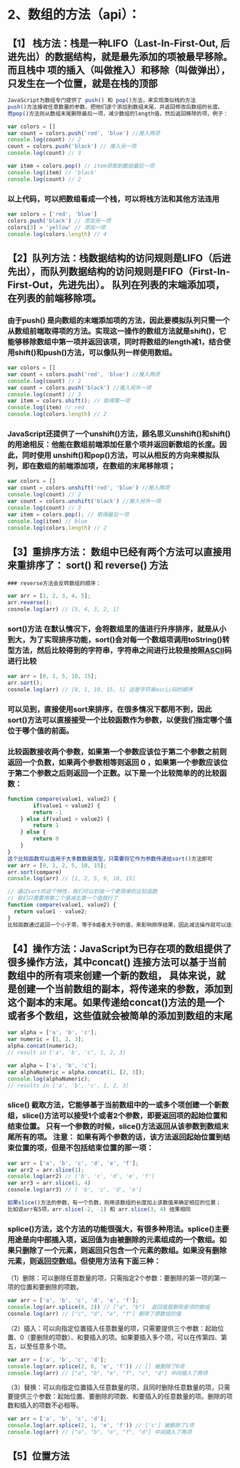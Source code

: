 # 2、数组的方法（api）：

## 【1】 栈方法：栈是一种LIFO（Last-In-First-Out, 后进先出）的数据结构，就是最先添加的项被最早移除。 而且栈中 项的插入（叫做推入）和移除（叫做弹出），只发生在一个位置，就是在栈的顶部

```javascript
JavaScript为数组专门提供了 push() 和 pop()方法，来实现类似栈的方法
push()方法接收任意数量的参数，把他们逐个添加到数组末尾，并返回修改后数组的长度。
而pop()方法则从数组末尾删除最后一项，减少数组的length值，然后返回移除的项，例子：

var colors = []
var count = colors.push('red', 'blue') //推入两项
console.log(count) // 2
count = colors.push('black') // 推入另一项
console.log(count) // 3

var item = colors.pop() // item获取到数组最后一项
console.log(item) // 'black'
console.log(count) // 2
```

### 以上代码，可以把数组看成一个栈，可以将栈方法和其他方法连用

```javascript
var colors = ['red', 'blue'] 
colors.push('black') // 添加另一项
colors[3] = 'yellow' // 添加一项
console.log(colors.length) // 4
```

## 【2】队列方法：栈数据结构的访问规则是LIFO（后进先出），而队列数据结构的访问规则是FIFO（First-In-First-Out，先进先出）。 队列在列表的末端添加项，在列表的前端移除项。

### 由于push() 是向数组的末端添加项的方法，因此要模拟队列只需一个从数组前端取得项的方法。实现这一操作的数组方法就是shift()，它能够移除数组中第一项并返回该项，同时将数组的length减1，结合使用shift()和push()方法，可以像队列一样使用数组。

```javascript
var colors = []
var count = colors.push('red', 'blue') //推入两项
console.log(count) // 2
var count = colors.push('black') //推入另外一项
console.log(count) // 3
var item = colors.shift(); // 取得第一项
console.log(item) // red
console.log(colors.length) // 2
```

### JavaScript还提供了一个unshift()方法，顾名思义unshift()和shift()的用途相反：他能在数组前端添加任意个项并返回新数组的长度。因此，同时使用 unshift()和pop()方法，可以从相反的方向来模拟队列，即在数组的前端添加项，在数组的末尾移除项；

```javascript
var colors = []
var count = colors.unshift('red', 'blue') //推入两项
console.log(count) // 2
var count = colors.unshift('black') //推入另外一项
console.log(count) // 3
var item = colors.pop(); // 取得最后一项
console.log(item) // blue
console.log(colors.length) // 2
```

## 【3】重排序方法： 数组中已经有两个方法可以直接用来重排序了： sort() 和 reverse() 方法

	### reverse方法会反转数组的顺序：

```javascript
var arr = [1, 2, 3, 4, 5];
arr.reverse();
cosnole.log(arr) // [5, 4, 3, 2, 1]
```

### sort()方法 在默认情况下，会将数组里的值进行升序排序，就是从小到大，为了实现排序功能，sort()会对每一个数组项调用toString()转型方法，然后比较得到的字符串，字符串之间进行比较是按照[ASCII](https://baike.baidu.com/item/ASCII)码进行比较

```javascript
var arr = [0, 1, 5, 10, 15];
arr.sort();
cosnole.log(arr) // [0, 1, 10, 15, 5] 这是字符串ascii码的顺序
```

### 可以见到，直接使用sort来排序，在很多情况下都用不到，因此 sort()方法可以直接接受一个比较函数作为参数，以便我们指定哪个值位于哪个值的前面。

### 比较函数接收两个参数，如果第一个参数应该位于第二个参数之前则返回一个负数，如果两个参数相等则返回 0 ，如果第一个参数应该位于第二个参数之后则返回一个正数。以下是一个比较简单的的比较函数：

```javascript
function compare(value1, value2) {
		if(value1 < value2) {
    	return -1
  	} else if(value1 > value2) {
    	return 1
  	} else {
    	return 0
  	}
}
这个比较函数可以适用于大多数数据类型，只需要将它作为参数传递给sort()方法即可
var arr = [9, 1, 2, 5, 10, 15];
arr.sort(compare)
console.log(arr) // [1, 2, 5, 9, 10, 15]
```

```javascript
// 通过sort的这个特性，我们可以封装一个更简单的比较函数
// 我们只需要用第二个值减去第一个值就行了
function compare(value1, value2) {
  return value1 - value2;
}
比较函数通过返回一个小于零，等于0或者大于0的值，来影响排序结果，因此减法操作就可以适当地处理这些操作
```

## 【4】操作方法：JavaScript为已存在项的数组提供了很多操作方法，其中concat() 连接方法可以基于当前数组中的所有项来创建一个新的数组，  具体来说，就是创建一个当前数组的副本，将传递来的参数，添加到这个副本的末尾。如果传递给concat()方法的是一个或者多个数组，这些值就会被简单的添加到数组的末尾

```javascript
var alpha = ['a', 'b', 'c'];
var numeric = [1, 2, 3];
alpha.concat(numeric);
// result in ['a', 'b', 'c', 1, 2, 3]
```

```javascript
var alpha = ['a', 'b', 'c'];
var alphaNumeric = alpha.concat(1, [2, 3]);
console.log(alphaNumeric); 
// results in ['a', 'b', 'c', 1, 2, 3]
```

### slice() 截取方法，它能够基于当前数组中的一或多个项创建一个新数组，slice()方法可以接受1个或者2个参数，即要返回项的起始位置和结束位置。 只有一个参数的时候，slice()方法返回从该参数到数组末尾所有的项。 注意： 如果有两个参数的话，该方法返回起始位置到结束位置的项，但是不包括结束位置的那一项：

```javascript
var arr = ['a', 'b', 'c', 'd', 'e', 'f'];
var arr2 = arr.slice(1);
console.log(arr2) // ['b', 'c', 'd', 'e', 'f']
var arr3 = arr.slice(1, 4)
cosnole.log(arr3) // [ 'b', 'c', 'd', 'e']
```

```javascript
如果slice()方法的参数，有一个负数，则用该数组的长度加上该数值来确定相应的位置；
比如说arr有5项，arr.slice(-2, -1) 和 arr.slice(3, 4) 结果相同
```

### splice()方法，这个方法的功能很强大，有很多种用法。splice()主要用途是向中部插入项，返回值为由被删除的元素组成的一个数组。如果只删除了一个元素，则返回只包含一个元素的数组。如果没有删除元素，则返回空数组。但使用方法有下面三种：

（1）删除：可以删除任意数量的项，只需指定2个参数：要删除的第一项的第一项的位置和要删除的项数。

```javascript
var arr = ['a', 'b', 'c', 'd', 'e', 'f'];
console.log(arr.splice(0, 2)) // ["a", "b"]  返回值是删除是项的数组
cosnole.log(arr) // ["c", "d", "e", "f"] 删除了原数组的值
```

（2）插入：可以向指定位置插入任意数量的项，只需要提供三个参数：起始位置、0（要删除的项数）、和要插入的项。如果要插入多个项，可以在传第四、第五，以至任意多个项。

```javascript
var arr = ['a', 'b', 'c', 'd'];
console.log(arr.splice(2, 0, 'e', 'f')) // [] 被删除了0项
console.log(arr) // ["a", "b", "e", "f", "c", "d"] 中间插入了两项
```

（3）替换：可以向指定位置插入任意数量的项，且同时删除任意数量的项，只需要提供三个参数：起始位置、要删除的项数、和要插入的任意数量的项。删除的项数和插入的项数不必相等。

```javascript
var arr = ['a', 'b', 'c', 'd'];
console.log(arr.splice(2, 1, 'e', 'f')) // ['c'] 被删除了1项
console.log(arr) // ["a", "b", "e", "f", "d"] 中间插入了两项
```

## 【5】位置方法

